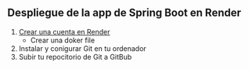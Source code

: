 ## Despliegue de la app de Spring Boot en Render

1. [Crear una cuenta en Render](https://render.com/)
   * Crear una doker file 
2. Instalar y conigurar Git en tu ordenador 
3. Subir tu repocitorio de Git a GitBub